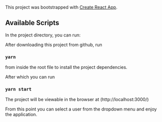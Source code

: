 This project was bootstrapped with [Create React App](https://github.com/facebook/create-react-app).

## Available Scripts

In the project directory, you can run:



After downloading this project from github,
run 
### `yarn`
from inside the root file to install the project dependencies.

After which you can run

### `yarn start`

The project will be viewable in the browser at (http://localhost:3000/)

From this point you can select a user from the dropdown menu and enjoy the application.